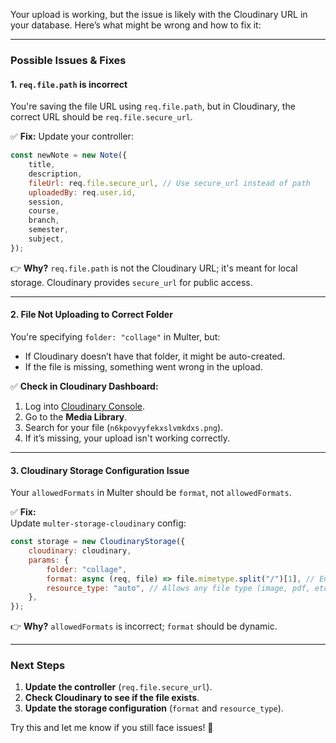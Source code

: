 Your upload is working, but the issue is likely with the Cloudinary URL in your database. Here’s what might be wrong and how to fix it:

---

### **Possible Issues & Fixes**

#### **1. `req.file.path` is incorrect**

You're saving the file URL using `req.file.path`, but in Cloudinary, the correct URL should be `req.file.secure_url`.

✅ **Fix:** Update your controller:

```javascript
const newNote = new Note({
    title,
    description,
    fileUrl: req.file.secure_url, // Use secure_url instead of path
    uploadedBy: req.user.id,
    session,
    course,
    branch,
    semester,
    subject,
});
```

👉 **Why?** `req.file.path` is not the Cloudinary URL; it's meant for local storage. Cloudinary provides `secure_url` for public access.

---

#### **2. File Not Uploading to Correct Folder**

You're specifying `folder: "collage"` in Multer, but:

-   If Cloudinary doesn’t have that folder, it might be auto-created.
-   If the file is missing, something went wrong in the upload.

✅ **Check in Cloudinary Dashboard:**

1. Log into [Cloudinary Console](https://cloudinary.com/console).
2. Go to the **Media Library**.
3. Search for your file (`n6kpovyyfekxslvmkdxs.png`).
4. If it’s missing, your upload isn't working correctly.

---

#### **3. Cloudinary Storage Configuration Issue**

Your `allowedFormats` in Multer should be `format`, not `allowedFormats`.

✅ **Fix:**  
Update `multer-storage-cloudinary` config:

```javascript
const storage = new CloudinaryStorage({
    cloudinary: cloudinary,
    params: {
        folder: "collage",
        format: async (req, file) => file.mimetype.split("/")[1], // Ensure correct format
        resource_type: "auto", // Allows any file type (image, pdf, etc.)
    },
});
```

👉 **Why?** `allowedFormats` is incorrect; `format` should be dynamic.

---

### **Next Steps**

1. **Update the controller** (`req.file.secure_url`).
2. **Check Cloudinary to see if the file exists**.
3. **Update the storage configuration** (`format` and `resource_type`).

Try this and let me know if you still face issues! 🚀
